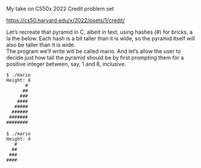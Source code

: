 My take on CS50x 2022 Credit problem set

https://cs50.harvard.edu/x/2022/psets/1/credit/

Let’s recreate that pyramid in C, albeit in text, using hashes (#) for bricks, a la the below. Each hash is a bit taller than it is wide, so the pyramid itself will also be taller than it is wide.<br>
The program we’ll write will be called mario. And let’s allow the user to decide just how tall the pyramid should be by first prompting them for a positive integer between, say, 1 and 8, inclusive.
<pre class="highlight"><code>$ ./mario
Height: 8
       #
      ##
     ###
    ####
   #####
  ######
 #######
########
</code>
<code>$ ./mario
Height: 4
   #
  ##
 ###
####
</code>
</pre>
